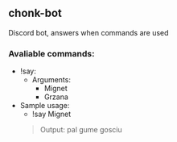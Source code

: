 ## chonk-bot
Discord bot, answers when commands are used
### Avaliable commands:
- !say:
  - Arguments:
    - Mignet
    - Grzana
- Sample usage:
  - !say Mignet
  > Output:
  > pal gume gosciu
